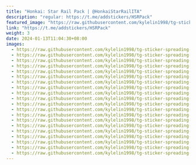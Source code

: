 ```yaml
---
title: "Honkai: Star Rail Pack | @HonkaiStarRailITA"
description: "regular: https://t.me/addstickers/HSRPack"
featured_image: "https://raw.githubusercontent.com/kylelin1998/tg-sticker-spreading-worldwide-images/main/img/6c2dfb15-67d1-4cab-84a0-31ec95832ff4.jpg"
link: "https://t.me/addstickers/HSRPack"
weight: 3
date: 2024-01-13T11:04:30+08:00
images:
  - https://raw.githubusercontent.com/kylelin1998/tg-sticker-spreading-worldwide-images/main/img/6c2dfb15-67d1-4cab-84a0-31ec95832ff4.jpg
  - https://raw.githubusercontent.com/kylelin1998/tg-sticker-spreading-worldwide-images/main/img/40e68de5-0eba-464b-9043-cd847505ae84.jpg
  - https://raw.githubusercontent.com/kylelin1998/tg-sticker-spreading-worldwide-images/main/img/09ee1e5a-16f8-40fe-aa16-b5329bead29f.jpg
  - https://raw.githubusercontent.com/kylelin1998/tg-sticker-spreading-worldwide-images/main/img/2d2f4dc3-e6d2-4151-a3a3-dfae755ea5b0.jpg
  - https://raw.githubusercontent.com/kylelin1998/tg-sticker-spreading-worldwide-images/main/img/f07a63a7-43b4-4a1b-af5b-be8e94879e33.jpg
  - https://raw.githubusercontent.com/kylelin1998/tg-sticker-spreading-worldwide-images/main/img/a262ffda-d9c4-43ae-8294-b86186e321dd.jpg
  - https://raw.githubusercontent.com/kylelin1998/tg-sticker-spreading-worldwide-images/main/img/1387782b-63a1-4012-adb1-8898b3610252.jpg
  - https://raw.githubusercontent.com/kylelin1998/tg-sticker-spreading-worldwide-images/main/img/0faa0e6c-b168-446f-8390-1d1768ad71c8.jpg
  - https://raw.githubusercontent.com/kylelin1998/tg-sticker-spreading-worldwide-images/main/img/b5e1674f-51e5-4fd7-8482-9037c946a015.jpg
  - https://raw.githubusercontent.com/kylelin1998/tg-sticker-spreading-worldwide-images/main/img/aa811081-c9fd-485c-978c-1b3ba22b0aab.jpg
  - https://raw.githubusercontent.com/kylelin1998/tg-sticker-spreading-worldwide-images/main/img/d9a8d15a-fef4-4c1d-8ded-458d24a6135c.jpg
  - https://raw.githubusercontent.com/kylelin1998/tg-sticker-spreading-worldwide-images/main/img/46dfdda9-6189-494e-970f-4132f1460218.jpg
  - https://raw.githubusercontent.com/kylelin1998/tg-sticker-spreading-worldwide-images/main/img/08edc164-70dc-4996-9c65-c2b4acf57468.jpg
  - https://raw.githubusercontent.com/kylelin1998/tg-sticker-spreading-worldwide-images/main/img/354c498d-e132-48c5-83e9-51c42f0a2832.jpg
  - https://raw.githubusercontent.com/kylelin1998/tg-sticker-spreading-worldwide-images/main/img/89bcb6cf-7843-485e-ac23-48cf02400d34.jpg
  - https://raw.githubusercontent.com/kylelin1998/tg-sticker-spreading-worldwide-images/main/img/8a482ea0-aaab-4858-b8a3-5ba35a4e2c94.jpg
  - https://raw.githubusercontent.com/kylelin1998/tg-sticker-spreading-worldwide-images/main/img/92583423-b168-4eb8-a30b-caba730a67a0.jpg
  - https://raw.githubusercontent.com/kylelin1998/tg-sticker-spreading-worldwide-images/main/img/1eb5ebe3-2621-42f1-b737-b8a00200603e.jpg
  - https://raw.githubusercontent.com/kylelin1998/tg-sticker-spreading-worldwide-images/main/img/0b8d1e6f-82c0-4c9b-b3b6-fae888f08227.jpg
  - https://raw.githubusercontent.com/kylelin1998/tg-sticker-spreading-worldwide-images/main/img/8196f7f3-a8e4-47b4-9970-bf27da06c225.jpg
---
```

